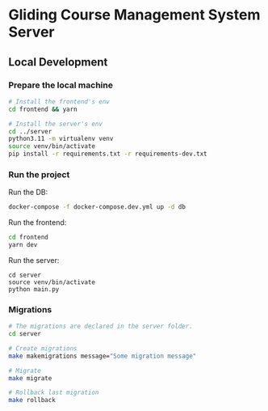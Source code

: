 # Gliding Course Management System Server

## Local Development

### Prepare the local machine
```bash
# Install the frontend's env
cd frontend && yarn

# Install the server's env
cd ../server
python3.11 -m virtualenv venv
source venv/bin/activate
pip install -r requirements.txt -r requirements-dev.txt
```

### Run the project

Run the DB:
```bash
docker-compose -f docker-compose.dev.yml up -d db
```

Run the frontend:

```bash
cd frontend
yarn dev
```

Run the server:
```
cd server
source venv/bin/activate
python main.py
```

### Migrations

```bash
# The migrations are declared in the server folder.
cd server

# Create migrations
make makemigrations message="Some migration message"

# Migrate
make migrate

# Rollback last migration
make rollback
```
